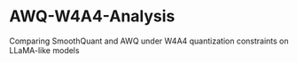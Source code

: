 # AWQ-W4A4-Analysis
Comparing SmoothQuant and AWQ under W4A4 quantization constraints on LLaMA-like models
